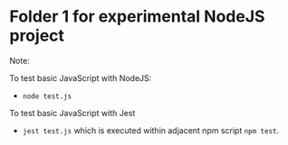 # Folder 1 for experimental NodeJS project

Note:

To test basic JavaScript with NodeJS:

- `node test.js`

To test basic JavaScript with Jest

- `jest test.js` which is executed within adjacent npm script `npm test`.
